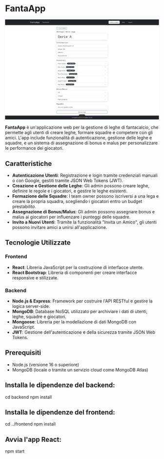 # FantaApp

![Screenshot](assets/screenshot.png)

**FantaApp** è un'applicazione web per la gestione di leghe di fantacalcio, che permette agli utenti di creare leghe, formare squadre e competere con gli amici. L'app include funzionalità di autenticazione, gestione delle leghe e squadre, e un sistema di assegnazione di bonus e malus per personalizzare le performance dei giocatori.

## Caratteristiche

- **Autenticazione Utenti**: Registrazione e login tramite credenziali manuali o con Google, gestiti tramite JSON Web Tokens (JWT).
- **Creazione e Gestione delle Leghe**: Gli admin possono creare leghe, definire le regole e i giocatori, e gestire le leghe esistenti.
- **Formazione delle Squadre**: I team owner possono iscriversi a una lega e creare la propria squadra, scegliendo i giocatori entro un budget prestabilito.
- **Assegnazione di Bonus/Malus**: Gli admin possono assegnare bonus e malus ai giocatori per influenzare i punteggi delle squadre.
- **Invito a Nuovi Utenti**: Tramite la funzionalità "Invita un Amico", gli utenti possono invitare amici a unirsi all'applicazione.

## Tecnologie Utilizzate

### Frontend
- **React**: Libreria JavaScript per la costruzione di interfacce utente.
- **React Bootstrap**: Libreria di componenti per creare interfacce responsive e stilizzate.

### Backend
- **Node.js & Express**: Framework per costruire l'API RESTful e gestire la logica server-side.
- **MongoDB**: Database NoSQL utilizzato per archiviare i dati di utenti, leghe, squadre e giocatori.
- **Mongoose**: Libreria per la modellazione di dati MongoDB con JavaScript.
- **JWT**: Gestione dell'autenticazione e della sicurezza tramite JSON Web Tokens.

## Prerequisiti

- Node.js (versione 16 o superiore)
- MongoDB (locale o tramite un servizio cloud come MongoDB Atlas)



## Installa le dipendenze del backend:

cd backend
npm install


## Installa le dipendenze del frontend:
cd ../frontend
npm install

## Avvia l'app React:
npm start
